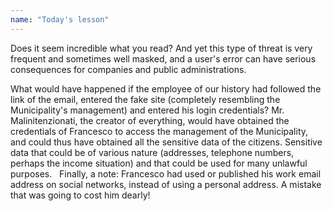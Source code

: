 ```yaml
---
name: "Today's lesson"
---
```


Does it seem incredible what you read? And yet this type of threat is very frequent and sometimes well masked, and a user's error can have serious consequences for companies and public administrations.

What would have happened if the employee of our history had followed the link of the email, entered the fake site (completely resembling the Municipality's management) and entered his login credentials?
Mr. Malinitenzionati, the creator of everything, would have obtained the credentials of Francesco to access the management of the Municipality, and could thus have obtained all the sensitive data of the citizens. Sensitive data that could be of various nature (addresses, telephone numbers, perhaps the income situation) and that could be used for many unlawful purposes.
 
Finally, a note: Francesco had used or published his work email address on social networks, instead of using a personal address. A mistake that was going to cost him dearly!